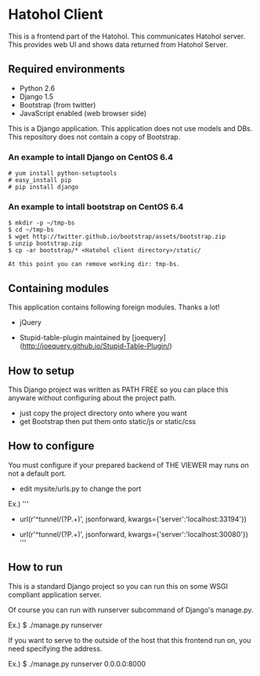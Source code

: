 Hatohol Client
==============

This is a frontend part of the Hatohol.
This communicates Hatohol server.
This provides web UI and shows data returned from Hatohol Server.


Required environments
----------------------------------------
- Python 2.6
- Django 1.5
- Bootstrap (from twitter)
- JavaScript enabled (web browser side)

This is a Django application.
This application does not use models and DBs.
This repository does not contain a copy of Bootstrap.

### An example to intall Django on CentOS 6.4

    # yum install python-setuptools
    # easy_install pip
    # pip install django

### An example to intall bootstrap on CentOS 6.4

    $ mkdir -p ~/tmp-bs
    $ cd ~/tmp-bs
    $ wget http://twitter.github.io/bootstrap/assets/bootstrap.zip
    $ unzip bootstrap.zip
    $ cp -ar bootstrap/* <Hatohol client directory>/static/

    At this point you can remove working dir: tmp-bs.

Containing modules
----------------------------------------
This application contains following foreign modules.
Thanks a lot!

- jQuery

- Stupid-table-plugin
maintained by [joequery]
(http://joequery.github.io/Stupid-Table-Plugin/)


How to setup
----------------------------------------
This Django project was written as PATH FREE so you can place this anyware without configuring about the project path.

- just copy the project directory onto where you want
- get Bootstrap then put them onto static/js or static/css


How to configure
----------------------------------------
You must configure if your prepared backend of THE VIEWER may runs on not a default port.

- edit mysite/urls.py to change the port

Ex.)
'''
-    url(r'^tunnel/(?P<path>.+)', jsonforward, kwargs={'server':'localhost:33194'})
+    url(r'^tunnel/(?P<path>.+)', jsonforward, kwargs={'server':'localhost:30080'})
'''

How to run
----------------------------------------
This is a standard Django project so you can run this on some WSGI compliant application server.

Of course you can run with runserver subcommand of Django's manage.py.

Ex.)
	$ ./manage.py runserver

If you want to serve to the outside of the host that this frontend run on, you need specifying the address.

Ex.)
	$ ./manage.py runserver 0.0.0.0:8000
